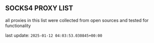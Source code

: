 ## SOCKS4 PROXY LIST

all proxies in this list were collected from open sources and tested for functionality

last update: `2025-01-12 04:03:53.030845+00:00`
